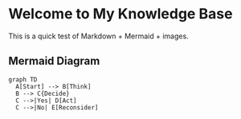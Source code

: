 # Welcome to My Knowledge Base

This is a quick test of Markdown + Mermaid + images.

## Mermaid Diagram
```mermaid
graph TD
  A[Start] --> B[Think]
  B --> C{Decide}
  C -->|Yes| D[Act]
  C -->|No| E[Reconsider]

